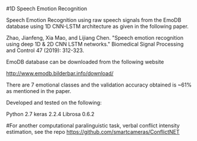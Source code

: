 #1D Speech Emotion Recognition

Speech Emotion Recognition using raw speech signals from the EmoDB database using 1D CNN-LSTM architecture as given in the following paper.

Zhao, Jianfeng, Xia Mao, and Lijiang Chen. "Speech emotion recognition using deep 1D & 2D CNN LSTM networks." Biomedical Signal Processing and Control 47 (2019): 312-323.

EmoDB database can be downloaded from the following website

http://www.emodb.bilderbar.info/download/

There are 7 emotional classes and the validation accuracy obtained is ~61% as mentioned in the paper.

Developed and tested on the following:

Python 2.7
keras 2.2.4
Librosa 0.6.2

#For another computational paralinguistic task, verbal conflict intensity estimation, see the repo https://github.com/smartcameras/ConflictNET
